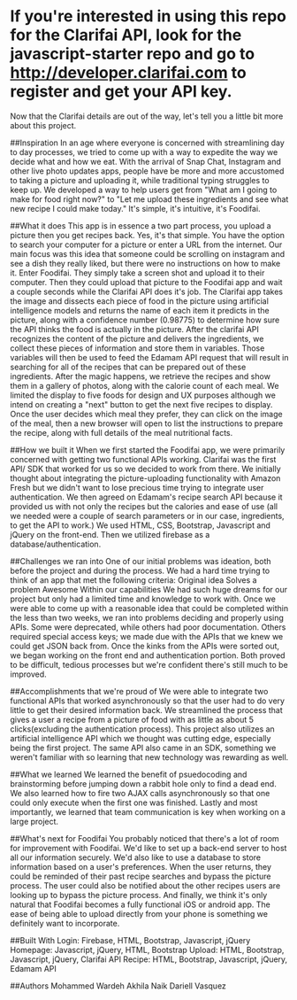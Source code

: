 # If you're interested in using this repo for the Clarifai API, look for the javascript-starter repo and go to http://developer.clarifai.com to register and get your API key.

Now that the Clarifai details are out of the way, let's tell you a little bit more about this project.

##Inspiration
In an age where everyone is concerned with streamlining day to day processes, we tried to come up with a way to expedite the way we decide what and how we eat. With the arrival of Snap Chat, Instagram and other live photo updates apps, people have be more and more accustomed to taking a picture and uploading it, while traditional typing struggles to keep up. We developed a way to help users get from "What am I going to make for food right now?" to "Let me upload these ingredients and see what new recipe I could make today." It's simple, it's intuitive, it's Foodifai.


##What it does
This app is in essence a two part process, you upload a picture then you get recipes back. Yes, it's that simple. You have the option to search your computer for a picture or enter a URL from the internet. Our main focus was this idea that someone could be scrolling on instagram and see a dish they really liked, but there were no instructions on how to make it. Enter Foodifai. They simply take a screen shot and upload it to their computer. Then they could upload that picture to the Foodifai app and wait a couple seconds while the Clarifai API does it's job. The Clarifai app takes the image and dissects each piece of food in the picture using artificial intelligence models and returns the name of each item it predicts in the picture, along with a confidence number (0.98775) to determine how sure the API thinks the food is actually in the picture. After the clarifai API recognizes the content of the picture and delivers the ingredients, we collect these pieces of information and store them in variables. Those variables will then be used to feed the Edamam API request that will result in searching for all of the recipes that can be prepared out of these ingredients. After the magic happens, we retrieve the recipes and show them in a gallery of photos, along with the calorie count of each meal. We limited the display to five foods for design and UX purposes although we intend on creating a "next" button to get the next five recipes to display. Once the user decides which meal they prefer, they can click on the image of the meal, then a new browser will open to list the instructions to prepare the recipe, along with full details of the meal nutritional facts. 



##How we built it
When we first started the Foodifai app, we were primarily concerned with getting two functional APIs working. Clarifai was the first API/ SDK that worked for us so we decided to work from there. We initially thought about integrating the picture-uploading functionality with Amazon Fresh but we didn't want to lose precious time trying to integrate user authentication. We then agreed on Edamam's recipe search API because it provided us with not only the recipes but the calories and ease of use (all we needed were a couple of search parameters or in our case, ingredients, to get the API to work.) We used HTML, CSS, Bootstrap, Javascript and jQuery on the front-end. Then we utilized firebase as a database/authentication.


##Challenges we ran into
One of our initial problems was ideation, both before the project and during the process. We had a hard time trying to think of an app that met the following criteria:
	Original idea
	Solves a problem
	Awesome
	Within our capabilities
We had such huge dreams for our project but only had a limited time and knowledge to work with. Once we were able to come up with a reasonable idea that could be completed within the less than two weeks, we ran into problems deciding and properly using APIs. Some were deprecated, while others had poor documentation. Others required special access keys; we made due with the APIs that we knew we could get JSON back from. Once the kinks from the APIs were sorted out, we began working on the front end and authentication portion. Both proved to be difficult, tedious processes but we're confident there's still much to be improved.



##Accomplishments that we're proud of
We were able to integrate two functional APIs that worked asynchronously so that the user had to do very little to get their desired information back. We streamlined the process that gives a user a recipe from a picture of food with as little as about 5 clicks(excluding the authentication process). This project also utilizes an artificial intelligence API which we thought was cutting edge, especially being the first project. The same API also came in an SDK, something we weren't familiar with so learning that new technology was rewarding as well. 


##What we learned
We learned the benefit of psuedocoding and brainstorming before jumping down a rabbit hole only to find a dead end. We also learned how to fire two AJAX calls asynchronously so that one could only execute when the first one was finished. Lastly and most importantly, we learned that team communication is key when working on a large project. 



##What's next for Foodifai
You probably noticed that there's a lot of room for improvement with Foodifai. We'd like to set up a back-end server to host all our information securely. We'd also like to use a database to store information based on a user's preferences. When the user returns, they could be reminded of their past recipe searches and bypass the picture process. The user could also be notified about the other recipes users are looking up to bypass the picture process. And finally, we think it's only natural that Foodifai becomes a fully functional iOS or android app. The ease of being able to upload directly from your phone is something we definitely want to incorporate.


##Built With
Login: Firebase, HTML, Bootstrap, Javascript, jQuery
Homepage: Javascript, jQuery, HTML, Bootstrap
Upload: HTML, Bootstrap, Javascript, jQuery, Clarifai API
Recipe: HTML, Bootstrap, Javascript, jQuery, Edamam API



##Authors
Mohammed Wardeh
Akhila Naik
Dariell Vasquez


